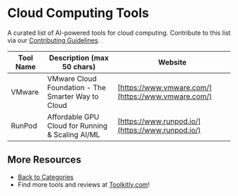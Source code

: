 # Cloud Computing Tools

A curated list of AI-powered tools for cloud computing. Contribute to this list via our [Contributing Guidelines](https://github.com/ToolkitlyAI/awesome-ai-tools/blob/master/CONTRIBUTING.md).

| Tool Name | Description (max 50 chars) | Website |
|-----------|----------------------------|---------|
| VMware | VMware Cloud Foundation - The Smarter Way to Cloud | [https://www.vmware.com/](https://www.vmware.com/) |
| RunPod | Affordable GPU Cloud for Running & Scaling AI/ML | [https://www.runpod.io/](https://www.runpod.io/) |

## More Resources
- [Back to Categories](https://github.com/ToolkitlyAI/awesome-ai-tools/blob/master/README.md)
- Find more tools and reviews at [Toolkitly.com](https://toolkitly.com)!
